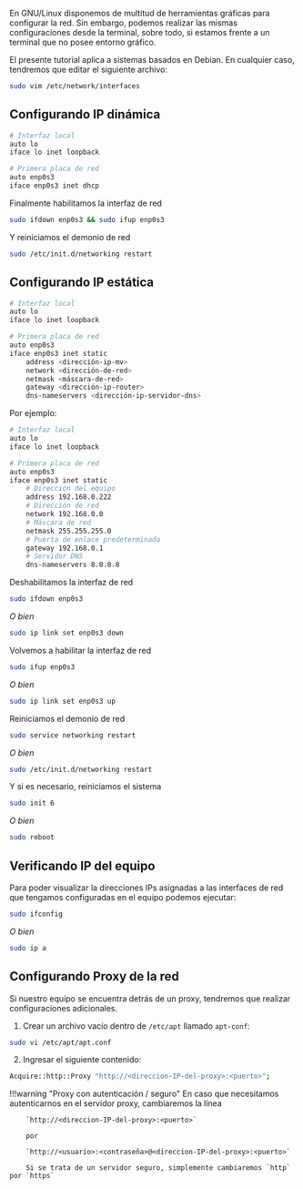En GNU/Linux disponemos de multitud de herramientas gráficas para configurar la red. Sin embargo, podemos realizar las mismas configuraciones desde la terminal, sobre todo, si estamos frente a un terminal que no posee entorno gráfico. 

El presente tutorial aplica a sistemas basados en Debian. En cualquier caso, tendremos que editar el siguiente archivo: 

```bash
sudo vim /etc/network/interfaces
```

## Configurando IP dinámica

```bash linenums="1"
# Interfaz local
auto lo
iface lo inet loopback

# Primera placa de red
auto enp0s3
iface enp0s3 inet dhcp
```

Finalmente habilitamos la interfaz de red

```bash
sudo ifdown enp0s3 && sudo ifup enp0s3
```

Y reiniciamos el demonio de red

```bash
sudo /etc/init.d/networking restart
```

## Configurando IP estática

```bash linenums="1"
# Interfaz local
auto lo
iface lo inet loopback

# Primera placa de red
auto enp0s3
iface enp0s3 inet static
	address <dirección-ip-mv>
	network <dirección-de-red>
	netmask <máscara-de-red>
	gateway <dirección-ip-router>
	dns-nameservers <dirección-ip-servidor-dns>
```

Por ejemplo: 

```apache linenums="1"
# Interfaz local
auto lo
iface lo inet loopback

# Primera placa de red
auto enp0s3
iface enp0s3 inet static
	# Dirección del equipo
	address 192.168.0.222
	# Dirección de red
	network 192.168.0.0
	# Máscara de red
	netmask 255.255.255.0
	# Puerta de enlace predeterminada
	gateway 192.168.0.1
	# Servidor DNS
	dns-nameservers 8.8.8.8
```

Deshabilitamos la interfaz de red

```bash
sudo ifdown enp0s3
```
_O bien_

```bash
sudo ip link set enp0s3 down
```

Volvemos a habilitar la interfaz de red

```bash
sudo ifup enp0s3
```

_O bien_

```bash
sudo ip link set enp0s3 up
```


Reiniciamos el demonio de red

```bash
sudo service networking restart
```

_O bien_

```bash
sudo /etc/init.d/networking restart
```

Y si es necesario, reiniciamos el sistema

```bash
sudo init 6
```

_O bien_

```bash
sudo reboot
```

## Verificando IP del equipo
Para poder visualizar la direcciones IPs asignadas a las interfaces de red que tengamos configuradas en el equipo podemos ejecutar: 

```bash
sudo ifconfig
```
_O bien_ 

```bash
sudo ip a
```

## Configurando Proxy de la red
Si nuestro equipo se encuentra detrás de un proxy, tendremos que realizar configuraciones adicionales. 

1. Crear un archivo vacío dentro de `/etc/apt` llamado `apt-conf`:

```bash
sudo vi /etc/apt/apt.conf
```

2. Ingresar el siguiente contenido: 

```bash linenums="1"
Acquire::http::Proxy "http://<direccion-IP-del-proxy>:<puerto>";
```

!!!warning "Proxy con autenticación / seguro"
		En caso que necesitamos autenticarnos en el servidor proxy, cambiaremos la línea 
		
		`http://<direccion-IP-del-proxy>:<puerto>` 
		
		por 
		
		`http://<usuario>:<contraseña>@<direccion-IP-del-proxy>:<puerto>` 
		
		Si se trata de un servidor seguro, simplemente cambiaremos `http` por `https`